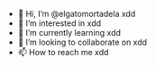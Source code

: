 - 👋 Hi, I’m @elgatomortadela xdd
- 👀 I’m interested in xdd
- 🌱 I’m currently learning xdd
- 💞️ I’m looking to collaborate on xdd
- 📫 How to reach me xdd

<!---
elgatomortadela/elgatomortadela is a ✨ special ✨ repository because its `README.md` (this file) appears on your GitHub profile.
You can click the Preview link to take a look at your changes.
--->
